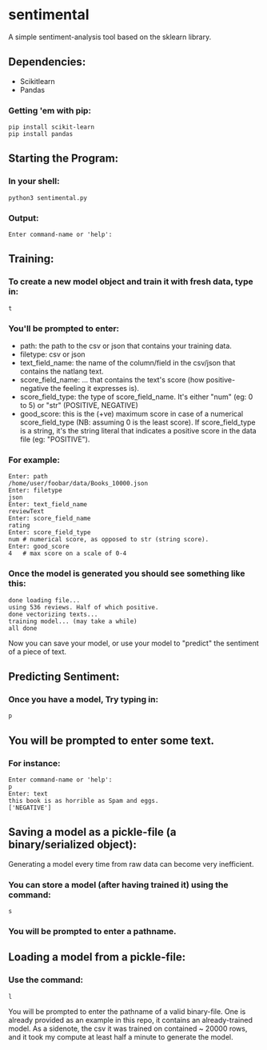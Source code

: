 # sentimental
A simple sentiment-analysis tool based on the sklearn library.

## Dependencies:
* Scikitlearn
* Pandas

### Getting 'em with pip:

```
pip install scikit-learn
pip install pandas
```



## Starting the Program:

### In your shell:

```
python3 sentimental.py
```
### Output:

```
Enter command-name or 'help':
```

## Training:

### To create a new model object and train it with fresh data, type in:

```
t
```
### You'll be prompted to enter:

* path: the path to the csv or json that contains your training data.
* filetype: csv or json
* text_field_name: the name of the column/field in the csv/json that contains the natlang text.
* score_field_name: ... that contains the text's score (how positive-negative the feeling it expresses is).
* score_field_type: the type of score_field_name. It's either "num" (eg: 0 to 5) or "str" (POSITIVE, NEGATIVE)
* good_score: this is the (+ve) maximum score in case of a numerical score_field_type (NB: assuming 0 is the least score). If score_field_type is a string, it's the string literal that indicates a positive score in the data file (eg: "POSITIVE").

### For example:

```
Enter: path
/home/user/foobar/data/Books_10000.json
Enter: filetype
json
Enter: text_field_name
reviewText
Enter: score_field_name
rating 
Enter: score_field_type
num # numerical score, as opposed to str (string score).
Enter: good_score
4   # max score on a scale of 0-4
```



### Once the model is generated you should see something like this:

```
done loading file...
using 536 reviews. Half of which positive.
done vectorizing texts...
training model... (may take a while)
all done
```

Now you can save your model, or use your model to "predict" the sentiment of a piece of text.

## Predicting Sentiment:

### Once you have a model, Try typing in:

```
p
```
## You will be prompted to enter some text.

### For instance:

```
Enter command-name or 'help':
p
Enter: text
this book is as horrible as Spam and eggs.  
['NEGATIVE']
```

## Saving a model as a pickle-file (a binary/serialized object):

Generating a model every time from raw data can become very inefficient.

### You can store a model (after having trained it) using the command:

```
s
```

### You will be prompted to enter a pathname.


## Loading a model from a pickle-file:

### Use the command:

```
l
```
You will be prompted to enter the pathname of a valid binary-file. One is already provided as an example in this repo, it contains an already-trained model. As a sidenote, the csv it was trained on contained ~ 20000 rows, and it took my compute at least half a minute to generate the model.











